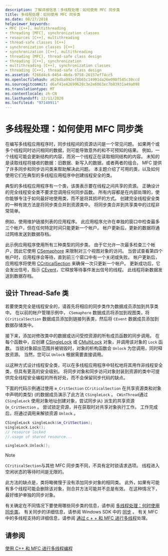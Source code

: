```yaml
---
description: 了解详细信息：多线程处理：如何使用 MFC 同步类
title: 多线程处理：如何使用 MFC 同步类
ms.date: 08/27/2018
helpviewer_keywords:
- MFC [C++], multithreading
- threading [MFC], synchronization classes
- resources [C++], multithreading
- thread-safe classes [C++]
- synchronization classes [C++]
- synchronization [C++], multithreading
- threading [MFC], thread-safe class design
- threading [C++], synchronization
- multithreading [C++], synchronization classes
- threading [C++], thread-safe class design
ms.assetid: f266d4c6-0454-4bda-9758-26157ef74cc5
ms.openlocfilehash: a62bdba992ef8b65c14991da26e098f545c30ccd
ms.sourcegitcommit: d6af41e42699628c3e2e6063ec7b03931a49a098
ms.translationtype: MT
ms.contentlocale: zh-CN
ms.lasthandoff: 12/11/2020
ms.locfileid: "97149911"
---
```

# <a name="multithreading-how-to-use-the-mfc-synchronization-classes"></a>多线程处理：如何使用 MFC 同步类

在编写多线程应用程序时，同步线程间的资源访问是一个常见问题。 如果两个或多个线程同时访问相同的数据，则可能导致意外的和不可预知的结果。 例如，一个线程可能会更新结构的内容，而另一个线程正在读取相同结构的内容。 未知的是读取线程将接收的数据：旧数据、新写入的数据，或者两者的组合。 MFC 提供了许多同步和同步访问类来帮助解决此问题。 本主题介绍了可用的类，以及如何使用它们在典型的多线程应用程序中创建线程安全的类。

典型的多线程应用程序有一个类，该类表示要在线程之间共享的资源。 正确设计的完全线程安全类不要求您调用任何同步函数。 所有内容都是在内部处理的，使你能够专注于如何最好地使用类，而不是将其损坏的方式。 创建完全线程安全类的一种有效方法是将同步类合并到资源类中。 将同步类合并到共享类中的过程非常简单。

例如，使用维护链接列表的应用程序。 此应用程序允许在单独的窗口中检查最多三个帐户，但在任何特定时间只能更新一个帐户。 帐户更新后，更新的数据将通过网络发送到数据存档。

此示例应用程序使用所有三种类型的同步类。 由于它允许一次最多检查三个帐户，因此它使用 [CSemaphore](../mfc/reference/csemaphore-class.md) 来限制对三个视图对象的访问。 当尝试查看第四个帐户时，应用程序会等待，直到前三个窗口中有一个关闭或失败。 帐户更新后，应用程序将使用 [CCriticalSection](../mfc/reference/ccriticalsection-class.md) 来确保一次只更新一个帐户。 更新成功后，它会发出信号，指示 [CEvent](../mfc/reference/cevent-class.md)，它释放等待事件发出信号的线程。 此线程将新数据发送到数据存档。

## <a name="designing-a-thread-safe-class"></a><a name="_mfc_designing_a_thread.2d.safe_class"></a> 设计 Thread-Safe 类

若要使类完全是线程安全的，请首先将相应的同步类作为数据成员添加到共享类中。 在以前的帐户管理示例中， `CSemaphore` 数据成员将添加到视图类，将 `CCriticalSection` 数据成员添加到链接列表类，然后将 `CEvent` 数据成员添加到数据存储类中。

接下来，添加对修改类中的数据或访问受控资源的所有成员函数的同步调用。 在每个函数中，应创建 [CSingleLock](../mfc/reference/csinglelock-class.md) 或 [CMultiLock](../mfc/reference/cmultilock-class.md) 对象，并调用该对象的 `Lock` 函数。 当锁对象超出范围并被销毁时，对象的析构函数会 `Unlock` 为您调用，同时释放资源。 当然，您可以 `Unlock` 根据需要直接调用。

以这种方式设计线程安全类，可以在多线程应用程序中轻松地将其用作非线程安全类，但具有更高的安全级别。 将同步对象和同步访问对象封装到资源的类中可提供完全线程安全编程的所有好处，而不会保留同步代码的缺点。

下面的代码示例通过使用 `m_CritSection` `CCriticalSection` 在共享资源类和对象中声明的类型)  (的数据成员演示了此方法 `CSingleLock` 。 `CWinThread`通过 `CSingleLock` 使用对象地址创建对象，尝试同步从) 派生的共享资源 (`m_CritSection` 。 尝试锁定资源，并在获取时对共享对象执行工作。 工作完成后，将通过调用来解锁资源 `Unlock` 。

```cpp
CSingleLock singleLock(&m_CritSection);
singleLock.Lock();
// resource locked
//.usage of shared resource...

singleLock.Unlock();
```

> [!NOTE]
> `CCriticalSection`与其他 MFC 同步类不同，不具有定时锁请求选项。 线程进入空闲状态的等待时间是无限的。

此方法的缺点是，类将略微慢于没有添加同步对象的相同类。 此外，如果有可能有多个线程可能会删除该对象，则合并方法可能并不总是有效。 在这种情况下，最好维护单独的同步对象。

有关确定在不同情况下要使用哪些同步类的信息，请参阅 [多线程处理：何时使用同步类](multithreading-when-to-use-the-synchronization-classes.md)。 有关同步的详细信息，请参阅 Windows SDK 中的 [同步](/windows/win32/Sync/synchronization) 。 有关 MFC 中的多线程支持的详细信息，请参阅 [通过 c + + 和 MFC 进行多线程](multithreading-with-cpp-and-mfc.md)处理。

## <a name="see-also"></a>请参阅

[使用 C++ 和 MFC 进行多线程编程](multithreading-with-cpp-and-mfc.md)
